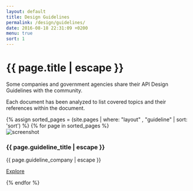 ```yaml
---
layout: default
title: Design Guidelines
permalink: /design/guidelines/
date: 2016-08-18 22:31:09 +0200
menu: true
sort: 1
---
```

<div class="container main-container full-jumbotron">
    <div class="jumbotron">
        <h1>{{ page.title | escape }}</h1>
        <p>Some companies and government agencies share their API Design Guidelines with the community.</p>
        <p>Each document has been analyzed to list covered topics and their references within the document.</p>
    </div>
</div>

<div class="container body-container">
    <div class="row">
        {% assign sorted_pages = (site.pages | where: "layout" , "guideline" | sort: 'sort') %}
        {% for page in sorted_pages %}
        <div class="col-sm-6 col-md-4">
            <div class="thumbnail">
                <img src="{{ page.guideline_screenshotUrl | prepend: site.baseurl | prepend: site.github.url}}" alt="screenshot">
                <div class="caption">
                    <div class="same-height">
                        <h3>{{ page.guideline_title | escape }}</h3>
                        <p>{{ page.guideline_company | escape }}</p>
                    </div>
                    <p><a href="{{ page.url | prepend: site.baseurl | prepend: site.github.url}}" class="btn btn-default" role="button">Explore</a></p>
                </div>
            </div>
        </div>
        {% endfor %}
    </div>
</div>
<script language="javascript">
$(window).ready(function() {
    $(".same-height").height(Math.max.apply(null, $(".same-height").map(function() { return $(this).height(); }))); 
});
$(window).resize(function() {
    $("same-height").height(Math.max.apply(null, $(".same-height").map(function() { return $(this).height(); })));
});
</script>